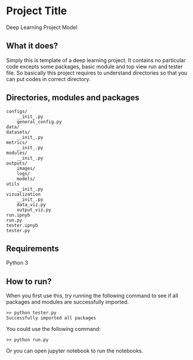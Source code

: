 # Project Title
Deep Learning Project Model

## What it does?
Simply this is template of a deep learning project. It contains no particular code excepts some packages, basic module and top view run and tester file. So basically this project requires to understand directories so that you can put codes in correct directory.

## Directories, modules and packages
```
configs/
    __init_.py
    general_config.py
data/
datasets/
    __init_.py
metrics/
    __init_.py
modules/
    __init_.py
outputs/
    images/
    logs/
    models/
utils
    __init_.py
vizualization
    __init_.py
    data_viz.py
    output_viz.py
run.ipnyb
run.py
tester.ipnyb
tester.py
```
## Requirements
Python 3

## How to run?
When you first use this, try running the following command to see if all packages and modules are successfully imported.
```
>> python tester.py
Successfully imported all packages
```
You could use the following command:
```
>> python run.py
```
Or you can open jupyter notebook to run the notebooks.

    
